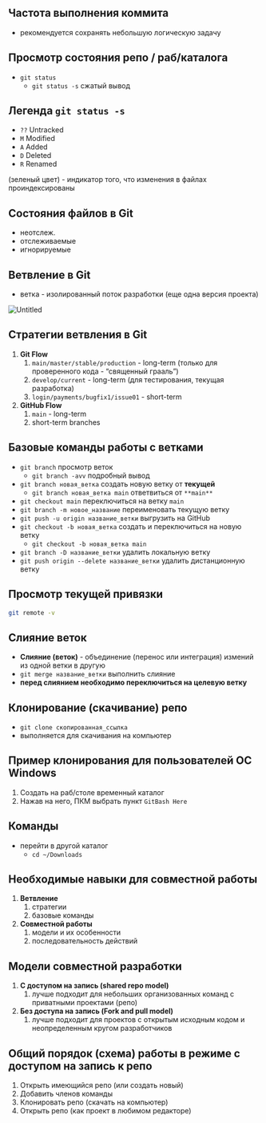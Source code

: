 ## Частота выполнения коммита

- рекомендуется сохранять небольшую логическую задачу

## Просмотр состояния репо / раб/каталога

- `git status`
    - `git status -s` сжатый вывод

## Легенда `git status -s`

- `??` Untracked
- `M` Modified
- `A` Added
- `D` Deleted
- `R` Renamed

(зеленый цвет) - индикатор того, что изменения в файлах проиндексированы

## Состояния файлов в Git

- неотслеж.
- отслеживаемые
- игнорируемые

## Ветвление в Git

- ветка - изолированный поток разработки (еще одна версия проекта)

![Untitled](https://prod-files-secure.s3.us-west-2.amazonaws.com/95d3eea4-bdd9-4866-805a-55b03d066b78/f409508f-efaa-4084-8387-1b0fc8ab07f7/Untitled.png)

## Стратегии ветвления в Git

1. **Git Flow**
    1. `main/master/stable/production` - long-term (только для проверенного кода - “священный грааль”)
    2. `develop/current` - long-term (для тестирования, текущая разработка)
    3. `login/payments/bugfix1/issue01` - short-term
2. **GitHub Flow**
    1. `main` - long-term
    2. short-term branches

## Базовые команды работы с ветками

- `git branch` просмотр веток
    - `git branch -avv` подробный вывод
- `git branch новая_ветка` создать новую ветку от **текущей**
    - `git branch новая_ветка main` ответвиться от `**main**`
- `git checkout main` переключиться на ветку `main`
- `git branch -m новое_название` переименовать текущую ветку
- `git push -u origin название_ветки` выгрузить на GitHub
- `git checkout -b новая_ветка` создать и переключиться на новую ветку
    - `git checkout -b новая_ветка main`
- `git branch -D название_ветки`  удалить локальную ветку
- `git push origin --delete название_ветки` удалить дистанционную ветку

## Просмотр текущей привязки

```bash
git remote -v
```

## Слияние веток

- **Слияние (веток)** - объединение (перенос или интеграция) измений из одной ветки в другую
- `git merge название_ветки` выполнить слияние
- **перед слиянием необходимо переключиться на целевую ветку**

## Клонирование (скачивание) репо

- `git clone скопированная_ссылка`
- выполняется для скачивания на компьютер

## Пример клонирования для пользователей ОС Windows

1. Создать на раб/столе временный каталог
2. Нажав на него, ПКМ выбрать пункт `GitBash Here`

## Команды

- перейти в другой каталог
    - `cd ~/Downloads`

## Необходимые навыки для совместной работы

1. **Ветвление**
    1. стратегии
    2. базовые команды
2. **Совместной работы**
    1. модели и их особенности
    2. последовательность действий

## Модели совместной разработки

1. **С доступом на запись (shared repo model)**
    1. лучше подходит для небольших организованных команд с приватными проектами (репо)
2. **Без доступа на запись (Fork and pull model)**
    1. лучше подходит для проектов с открытым исходным кодом и неопределенным кругом разработчиков

## Общий порядок (схема) работы в режиме с доступом на запись к репо

1. Открыть имеющийся репо (или создать новый)
2. Добавить членов команды
3. Клонировать репо (скачать на компьютер)
4. Открыть репо (как проект в любимом редакторе)